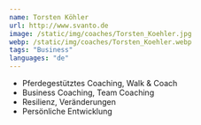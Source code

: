 ```yaml
---
name: Torsten Köhler
url: http://www.svanto.de
image: /static/img/coaches/Torsten_Koehler.jpg
webp: /static/img/coaches/Torsten_Koehler.webp
tags: "Business"
languages: "de"
---
```


<ul><li>Pferdegestütztes Coaching, Walk &amp; Coach</li><li>Business Coaching, Team Coaching</li><li>Resilienz, Veränderungen</li><li>Persönliche Entwicklung</li></ul>
